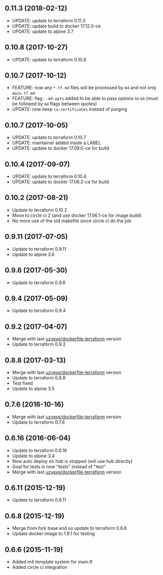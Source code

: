 
## 0.11.3 (2018-02-12)
- UPDATE: update to terraform 0.11.3
- UPDATE: update build to docker 17.12.0-ce
- UPDATE: update to alpine 3.7

## 0.10.8 (2017-10-27)
- UPDATE: update to terraform 0.10.8

## 0.10.7 (2017-10-12)
- FEATURE: now any `*.tf.m4` files will be processed by `m4` and not only `main.tf.m4`
- FEATURE: flag `--m4-opts` added to be able to pass options to `m4` (must be followed by `m4` flags between quotes)
- UPDATE: now keep `ca-certificates` instead of purging 

## 0.10.7 (2017-10-05)
- UPDATE: update to terraform 0.10.7
- UPDATE: maintainer added inside a LABEL
- UPDATE: update to docker 17.09.0-ce for build

## 0.10.4 (2017-09-07)
- UPDATE: update to terraform 0.10.4
- UPDATE: update to docker 17.06.2-ce for build

## 0.10.2 (2017-08-21)
- Update to terraform 0.10.2
- Move to circle ci 2 (and use docker 17.06.1-ce for image build)
- No more use of the old makefile since circle ci do the job

## 0.9.11 (2017-07-05)
- Update to terraform 0.9.11
- Update to alpine 3.6

## 0.9.6 (2017-05-30)
- Update to terraform 0.9.6

## 0.9.4 (2017-05-09)
- Update to terraform 0.9.4

## 0.9.2 (2017-04-07)
- Merge with last [uzyexe/dockerfile-terraform](https://github.com/uzyexe/dockerfile-terraform) version
- Update to terraform 0.9.2

## 0.8.8 (2017-03-13)
- Merge with last [uzyexe/dockerfile-terraform](https://github.com/uzyexe/dockerfile-terraform) version
- Update to terraform 0.8.8
- Test fixed
- Update to alpine 3.5

## 0.7.6 (2016-10-16)
- Merge with last [uzyexe/dockerfile-terraform](https://github.com/uzyexe/dockerfile-terraform) version
- Update to terraform 0.7.6

## 0.6.16 (2016-06-04)
- Update to terraform 0.6.16
- Update to alpine 3.4
- Now auto deploy on hub is stopped (will use hub directly)
- Goal for tests is now "tests" instead of "test"
- Merge with last [uzyexe/dockerfile-terraform](https://github.com/uzyexe/dockerfile-terraform) version

## 0.6.11 (2015-12-19)
- Update to terraform 0.6.11

## 0.6.8 (2015-12-19)
- Merge from fork base and so update to terraform 0.6.8
- Update docker image to 1.9.1 for testing

## 0.6.6 (2015-11-19)
- Added m4 template system for main.tf
- Added circle ci integration
